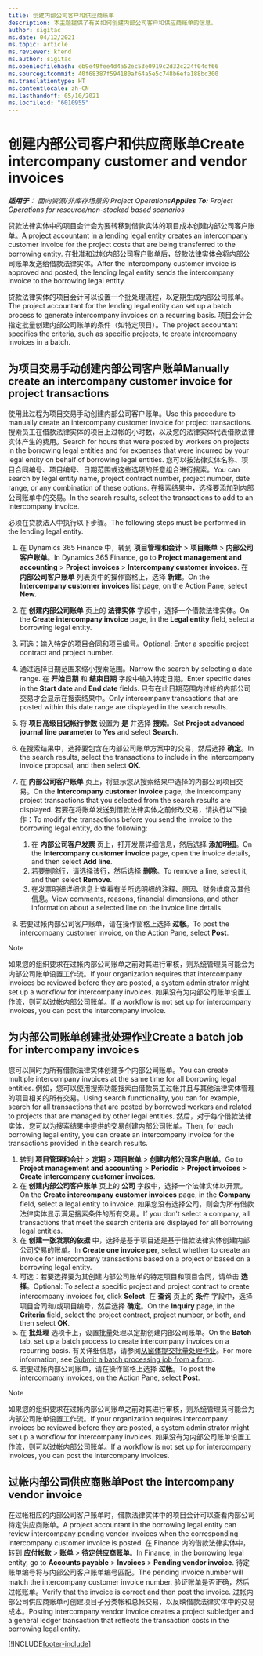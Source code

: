 ```yaml
---
title: 创建内部公司客户和供应商账单
description: 本主题提供了有关如何创建内部公司客户和供应商账单的信息。
author: sigitac
ms.date: 04/12/2021
ms.topic: article
ms.reviewer: kfend
ms.author: sigitac
ms.openlocfilehash: eb9e49fee4d4a52ec53e0919c2d32c224f04df66
ms.sourcegitcommit: 40f68387f594180af64a5e5c748b6efa188bd300
ms.translationtype: HT
ms.contentlocale: zh-CN
ms.lasthandoff: 05/10/2021
ms.locfileid: "6010955"
---
```

# <a name="create-intercompany-customer-and-vendor-invoices"></a><span data-ttu-id="38526-103">创建内部公司客户和供应商账单</span><span class="sxs-lookup"><span data-stu-id="38526-103">Create intercompany customer and vendor invoices</span></span>

<span data-ttu-id="38526-104">_**适用于：** 面向资源/非库存场景的 Project Operations_</span><span class="sxs-lookup"><span data-stu-id="38526-104">_**Applies To:** Project Operations for resource/non-stocked based scenarios_</span></span>

<span data-ttu-id="38526-105">贷款法律实体中的项目会计会为要转移到借款实体的项目成本创建内部公司客户账单。</span><span class="sxs-lookup"><span data-stu-id="38526-105">A project accountant in a lending legal entity creates an intercompany customer invoice for the project costs that are being transferred to the borrowing entity.</span></span> <span data-ttu-id="38526-106">在批准和过帐内部公司客户账单后，贷款法律实体会将内部公司账单发送给借款法律实体。</span><span class="sxs-lookup"><span data-stu-id="38526-106">After the intercompany customer invoice is approved and posted, the lending legal entity sends the intercompany invoice to the borrowing legal entity.</span></span>

<span data-ttu-id="38526-107">贷款法律实体的项目会计可以设置一个批处理流程，以定期生成内部公司账单。</span><span class="sxs-lookup"><span data-stu-id="38526-107">The project accountant for the lending legal entity can set up a batch process to generate intercompany invoices on a recurring basis.</span></span> <span data-ttu-id="38526-108">项目会计会指定批量创建内部公司账单的条件（如特定项目）。</span><span class="sxs-lookup"><span data-stu-id="38526-108">The project accountant specifies the criteria, such as specific projects, to create intercompany invoices in a batch.</span></span>

## <a name="manually-create-an-intercompany-customer-invoice-for-project-transactions"></a><span data-ttu-id="38526-109">为项目交易手动创建内部公司客户账单</span><span class="sxs-lookup"><span data-stu-id="38526-109">Manually create an intercompany customer invoice for project transactions</span></span> 

<span data-ttu-id="38526-110">使用此过程为项目交易手动创建内部公司客户账单。</span><span class="sxs-lookup"><span data-stu-id="38526-110">Use this procedure to manually create an intercompany customer invoice for project transactions.</span></span> <span data-ttu-id="38526-111">搜索员工在借款法律实体的项目上过帐的小时数，以及您的法律实体代表借款法律实体产生的费用。</span><span class="sxs-lookup"><span data-stu-id="38526-111">Search for hours that were posted by workers on projects in the borrowing legal entities and for expenses that were incurred by your legal entity on behalf of borrowing legal entities.</span></span> <span data-ttu-id="38526-112">您可以按法律实体名称、项目合同编号、项目编号、日期范围或这些选项的任意组合进行搜索。</span><span class="sxs-lookup"><span data-stu-id="38526-112">You can search by legal entity name, project contract number, project number, date range, or any combination of these options.</span></span> <span data-ttu-id="38526-113">在搜索结果中，选择要添加到内部公司账单中的交易。</span><span class="sxs-lookup"><span data-stu-id="38526-113">In the search results, select the transactions to add to an intercompany invoice.</span></span> 

<span data-ttu-id="38526-114">必须在贷款法人中执行以下步骤。</span><span class="sxs-lookup"><span data-stu-id="38526-114">The following steps must be performed in the lending legal entity.</span></span> 

1. <span data-ttu-id="38526-115">在 Dynamics 365 Finance 中，转到 **项目管理和会计** > **项目账单** > **内部公司客户账单**。</span><span class="sxs-lookup"><span data-stu-id="38526-115">In Dynamics 365 Finance, go to **Project management and accounting** > **Project invoices** > **Intercompany customer invoices**.</span></span> <span data-ttu-id="38526-116">在 **内部公司客户账单** 列表页中的操作窗格上，选择 **新建**。</span><span class="sxs-lookup"><span data-stu-id="38526-116">On the **Intercompany customer invoices**  list page, on the Action Pane, select **New.**</span></span>
2. <span data-ttu-id="38526-117">在 **创建内部公司账单** 页上的 **法律实体** 字段中，选择一个借款法律实体。</span><span class="sxs-lookup"><span data-stu-id="38526-117">On the **Create intercompany invoice** page, in the **Legal entity** field, select a borrowing legal entity.</span></span>
3. <span data-ttu-id="38526-118">可选：输入特定的项目合同和项目编号。</span><span class="sxs-lookup"><span data-stu-id="38526-118">Optional: Enter a specific project contract and project number.</span></span>
4. <span data-ttu-id="38526-119">通过选择日期范围来缩小搜索范围。</span><span class="sxs-lookup"><span data-stu-id="38526-119">Narrow the search by selecting a date range.</span></span> <span data-ttu-id="38526-120">在 **开始日期** 和 **结束日期** 字段中输入特定日期。</span><span class="sxs-lookup"><span data-stu-id="38526-120">Enter specific dates in the **Start date** and **End date** fields.</span></span> <span data-ttu-id="38526-121">只有在此日期范围内过帐的内部公司交易才会显示在搜索结果中。</span><span class="sxs-lookup"><span data-stu-id="38526-121">Only intercompany transactions that are posted within this date range are displayed in the search results.</span></span>
5. <span data-ttu-id="38526-122">将 **项目高级日记帐行参数** 设置为 **是** 并选择 **搜索**。</span><span class="sxs-lookup"><span data-stu-id="38526-122">Set **Project advanced journal line parameter** to **Yes** and select **Search**.</span></span>
6. <span data-ttu-id="38526-123">在搜索结果中，选择要包含在内部公司账单方案中的交易，然后选择 **确定**。</span><span class="sxs-lookup"><span data-stu-id="38526-123">In the search results, select the transactions to include in the intercompany invoice proposal, and then select **OK**.</span></span>
7. <span data-ttu-id="38526-124">在 **内部公司客户账单** 页上，将显示您从搜索结果中选择的内部公司项目交易。</span><span class="sxs-lookup"><span data-stu-id="38526-124">On the **Intercompany customer invoice** page, the intercompany project transactions that you selected from the search results are displayed.</span></span> <span data-ttu-id="38526-125">若要在将账单发送到借款法律实体之前修改交易，请执行以下操作：</span><span class="sxs-lookup"><span data-stu-id="38526-125">To modify the transactions before you send the invoice to the borrowing legal entity, do the following:</span></span>
  
    1. <span data-ttu-id="38526-126">在 **内部公司客户发票** 页上，打开发票详细信息，然后选择 **添加明细**。</span><span class="sxs-lookup"><span data-stu-id="38526-126">On the **Intercompany customer invoice** page, open the invoice details, and then select **Add line**.</span></span>
    2. <span data-ttu-id="38526-127">若要删除行，请选择该行，然后选择 **删除**。</span><span class="sxs-lookup"><span data-stu-id="38526-127">To remove a line, select it, and then select **Remove**.</span></span>
    3. <span data-ttu-id="38526-128">在发票明细详细信息上查看有关所选明细的注释、原因、财务维度及其他信息。</span><span class="sxs-lookup"><span data-stu-id="38526-128">View comments, reasons, financial dimensions, and other information about a selected line on the invoice line details.</span></span>
    
8. <span data-ttu-id="38526-129">若要过帐内部公司客户账单，请在操作窗格上选择 **过帐**。</span><span class="sxs-lookup"><span data-stu-id="38526-129">To post the intercompany customer invoice, on the Action Pane, select **Post**.</span></span>

> [!NOTE]
> <span data-ttu-id="38526-130">如果您的组织要求在过帐内部公司账单之前对其进行审核，则系统管理员可能会为内部公司账单设置工作流。</span><span class="sxs-lookup"><span data-stu-id="38526-130">If your organization requires that intercompany invoices be reviewed before they are posted, a system administrator might set up a workflow for intercompany invoices.</span></span> <span data-ttu-id="38526-131">如果没有为内部公司账单设置工作流，则可以过帐内部公司账单。</span><span class="sxs-lookup"><span data-stu-id="38526-131">If a workflow is not set up for intercompany invoices, you can post the intercompany invoice.</span></span>

## <a name="create-a-batch-job-for-intercompany-invoices"></a><span data-ttu-id="38526-132">为内部公司账单创建批处理作业</span><span class="sxs-lookup"><span data-stu-id="38526-132">Create a batch job for intercompany invoices</span></span>

<span data-ttu-id="38526-133">您可以同时为所有借款法律实体创建多个内部公司账单。</span><span class="sxs-lookup"><span data-stu-id="38526-133">You can create multiple intercompany invoices at the same time for all borrowing legal entities.</span></span> <span data-ttu-id="38526-134">例如，您可以使用搜索功能搜索由借款员工过帐并且与其他法律实体管理的项目相关的所有交易。</span><span class="sxs-lookup"><span data-stu-id="38526-134">Using search functionality, you can for example, search for all transactions that are posted by borrowed workers and related to projects that are managed by other legal entities.</span></span> <span data-ttu-id="38526-135">然后，对于每个借款法律实体，您可以为搜索结果中提供的交易创建内部公司账单。</span><span class="sxs-lookup"><span data-stu-id="38526-135">Then, for each borrowing legal entity, you can create an intercompany invoice for the transactions provided in the search results.</span></span>

1. <span data-ttu-id="38526-136">转到 **项目管理和会计** > **定期** > **项目账单** > **创建内部公司客户账单**。</span><span class="sxs-lookup"><span data-stu-id="38526-136">Go to **Project management and accounting** > **Periodic** > **Project invoices** > **Create intercompany customer invoices**.</span></span>
2. <span data-ttu-id="38526-137">在 **创建内部公司客户账单** 页上的 **公司** 字段中，选择一个法律实体以开票。</span><span class="sxs-lookup"><span data-stu-id="38526-137">On the **Create intercompany customer invoices** page, in the **Company**  field, select a legal entity to invoice.</span></span> <span data-ttu-id="38526-138">如果您没有选择公司，则会为所有借款法律实体显示满足搜索条件的所有交易。</span><span class="sxs-lookup"><span data-stu-id="38526-138">If you don't select a company, all transactions that meet the search criteria are displayed for all borrowing legal entities.</span></span>
3. <span data-ttu-id="38526-139">在 **创建一张发票的依据** 中，选择是基于项目还是基于借款法律实体创建内部公司交易的账单。</span><span class="sxs-lookup"><span data-stu-id="38526-139">In **Create one invoice per**, select whether to create an invoice for intercompany transactions based on a project or based on a borrowing legal entity.</span></span>
4. <span data-ttu-id="38526-140">可选：若要选择要为其创建内部公司账单的特定项目和项目合同，请单击 **选择**。</span><span class="sxs-lookup"><span data-stu-id="38526-140">Optional: To select a specific project and project contract to create intercompany invoices for, click **Select**.</span></span> <span data-ttu-id="38526-141">在 **查询** 页上的 **条件** 字段中，选择项目合同和/或项目编号，然后选择 **确定**。</span><span class="sxs-lookup"><span data-stu-id="38526-141">On the **Inquiry** page, in the **Criteria** field, select the project contract, project number, or both, and then select **OK**.</span></span>
5. <span data-ttu-id="38526-142">在 **批处理** 选项卡上，设置批量处理以定期创建内部公司账单。</span><span class="sxs-lookup"><span data-stu-id="38526-142">On the **Batch** tab, set up a batch process to create intercompany invoices on a recurring basis.</span></span> <span data-ttu-id="38526-143">有关详细信息，请参阅[从窗体提交批量处理作业](/dynamicsax-2012/appuser-itpro/submit-a-batch-processing-job-from-a-form)。</span><span class="sxs-lookup"><span data-stu-id="38526-143">For more information, see [Submit a batch processing job from a form](/dynamicsax-2012/appuser-itpro/submit-a-batch-processing-job-from-a-form).</span></span>
6. <span data-ttu-id="38526-144">若要过帐内部公司账单，请在操作窗格上选择 **过帐**。</span><span class="sxs-lookup"><span data-stu-id="38526-144">To post the intercompany invoices, on the Action Pane, select **Post**.</span></span>

> [!NOTE]
> <span data-ttu-id="38526-145">如果您的组织要求在过帐内部公司账单之前对其进行审核，则系统管理员可能会为内部公司账单设置工作流。</span><span class="sxs-lookup"><span data-stu-id="38526-145">If your organization requires intercompany invoices be reviewed before they are posted, a system administrator might set up a workflow for intercompany invoices.</span></span> <span data-ttu-id="38526-146">如果没有为内部公司账单设置工作流，则可以过帐内部公司账单。</span><span class="sxs-lookup"><span data-stu-id="38526-146">If a workflow is not set up for intercompany invoices, you can post the intercompany invoices.</span></span>

## <a name="post-the-intercompany-vendor-invoice"></a><span data-ttu-id="38526-147">过帐内部公司供应商账单</span><span class="sxs-lookup"><span data-stu-id="38526-147">Post the intercompany vendor invoice</span></span>

<span data-ttu-id="38526-148">在过帐相应的内部公司客户账单时，借款法律实体中的项目会计可以查看内部公司待定供应商账单。</span><span class="sxs-lookup"><span data-stu-id="38526-148">A project accountant in the borrowing legal entity can review intercompany pending vendor invoices when the corresponding intercompany customer invoice is posted.</span></span> <span data-ttu-id="38526-149">在 Finance 内的借款法律实体中，转到 **应付帐款** > **账单** > **待定供应商账单**。</span><span class="sxs-lookup"><span data-stu-id="38526-149">In Finance, in the borrowing legal entity, go to **Accounts payable** > **Invoices** > **Pending vendor invoice**.</span></span> <span data-ttu-id="38526-150">待定账单编号将与内部公司客户账单编号匹配。</span><span class="sxs-lookup"><span data-stu-id="38526-150">The pending invoice number will match the intercompany customer invoice number.</span></span> <span data-ttu-id="38526-151">验证账单是否正确，然后过帐账单。</span><span class="sxs-lookup"><span data-stu-id="38526-151">Verify that the invoice is correct and then post the invoice.</span></span> <span data-ttu-id="38526-152">过帐内部公司供应商账单可创建项目子分类帐和总帐交易，以反映借款法律实体中的交易成本。</span><span class="sxs-lookup"><span data-stu-id="38526-152">Posting intercompany vendor invoice creates a project subledger and a general ledger transaction that reflects the transaction costs in the borrowing legal entity.</span></span>


[!INCLUDE[footer-include](../includes/footer-banner.md)]
